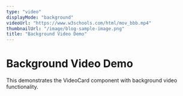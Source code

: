 ```yaml
---
type: "video"
displayMode: "background"
videoUrl: "https://www.w3schools.com/html/mov_bbb.mp4"
thumbnailUrl: "/image/blog-sample-image.png"
title: "Background Video Demo"
---
```


# Background Video Demo

This demonstrates the VideoCard component with background video functionality.